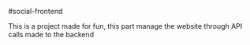#social-frontend

This is a project made for fun, this part manage the website through API calls made to the backend

